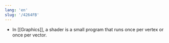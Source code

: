 ```yaml
---
lang: 'en'
slug: '/4264FB'
---
```


- In [[Graphics]], a shader is a small program that runs once per vertex or once per vector.
